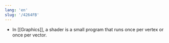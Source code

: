 ```yaml
---
lang: 'en'
slug: '/4264FB'
---
```


- In [[Graphics]], a shader is a small program that runs once per vertex or once per vector.
